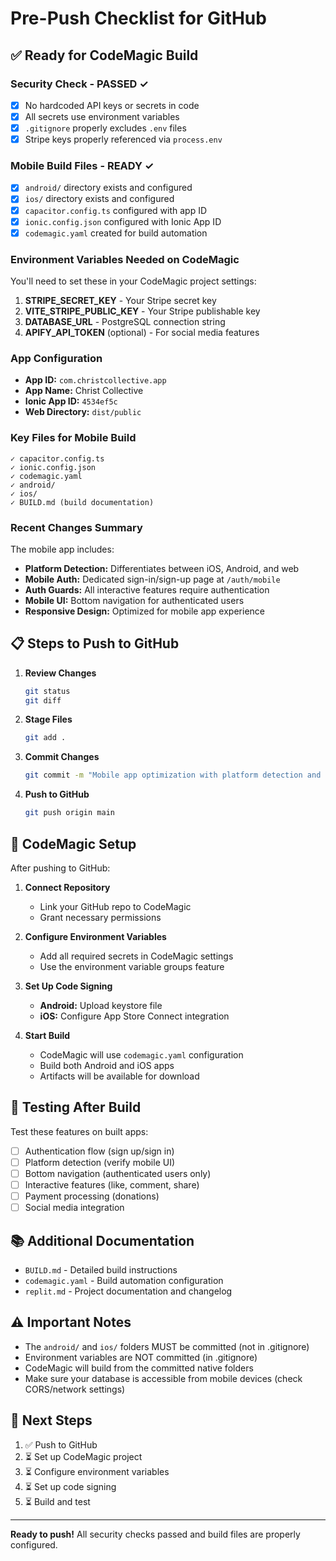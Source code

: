 # Pre-Push Checklist for GitHub

## ✅ Ready for CodeMagic Build

### Security Check - PASSED ✓
- [x] No hardcoded API keys or secrets in code
- [x] All secrets use environment variables
- [x] `.gitignore` properly excludes `.env` files
- [x] Stripe keys properly referenced via `process.env`

### Mobile Build Files - READY ✓
- [x] `android/` directory exists and configured
- [x] `ios/` directory exists and configured
- [x] `capacitor.config.ts` configured with app ID
- [x] `ionic.config.json` configured with Ionic App ID
- [x] `codemagic.yaml` created for build automation

### Environment Variables Needed on CodeMagic

You'll need to set these in your CodeMagic project settings:

1. **STRIPE_SECRET_KEY** - Your Stripe secret key
2. **VITE_STRIPE_PUBLIC_KEY** - Your Stripe publishable key
3. **DATABASE_URL** - PostgreSQL connection string
4. **APIFY_API_TOKEN** (optional) - For social media features

### App Configuration

- **App ID:** `com.christcollective.app`
- **App Name:** Christ Collective
- **Ionic App ID:** `4534ef5c`
- **Web Directory:** `dist/public`

### Key Files for Mobile Build

```
✓ capacitor.config.ts
✓ ionic.config.json
✓ codemagic.yaml
✓ android/
✓ ios/
✓ BUILD.md (build documentation)
```

### Recent Changes Summary

The mobile app includes:
- **Platform Detection:** Differentiates between iOS, Android, and web
- **Mobile Auth:** Dedicated sign-in/sign-up page at `/auth/mobile`
- **Auth Guards:** All interactive features require authentication
- **Mobile UI:** Bottom navigation for authenticated users
- **Responsive Design:** Optimized for mobile app experience

## 📋 Steps to Push to GitHub

1. **Review Changes**
   ```bash
   git status
   git diff
   ```

2. **Stage Files**
   ```bash
   git add .
   ```

3. **Commit Changes**
   ```bash
   git commit -m "Mobile app optimization with platform detection and auth guards"
   ```

4. **Push to GitHub**
   ```bash
   git push origin main
   ```

## 🚀 CodeMagic Setup

After pushing to GitHub:

1. **Connect Repository**
   - Link your GitHub repo to CodeMagic
   - Grant necessary permissions

2. **Configure Environment Variables**
   - Add all required secrets in CodeMagic settings
   - Use the environment variable groups feature

3. **Set Up Code Signing**
   - **Android:** Upload keystore file
   - **iOS:** Configure App Store Connect integration

4. **Start Build**
   - CodeMagic will use `codemagic.yaml` configuration
   - Build both Android and iOS apps
   - Artifacts will be available for download

## 📱 Testing After Build

Test these features on built apps:

- [ ] Authentication flow (sign up/sign in)
- [ ] Platform detection (verify mobile UI)
- [ ] Bottom navigation (authenticated users only)
- [ ] Interactive features (like, comment, share)
- [ ] Payment processing (donations)
- [ ] Social media integration

## 📚 Additional Documentation

- `BUILD.md` - Detailed build instructions
- `codemagic.yaml` - Build automation configuration
- `replit.md` - Project documentation and changelog

## ⚠️ Important Notes

- The `android/` and `ios/` folders MUST be committed (not in .gitignore)
- Environment variables are NOT committed (in .gitignore)
- CodeMagic will build from the committed native folders
- Make sure your database is accessible from mobile devices (check CORS/network settings)

## 🎯 Next Steps

1. ✅ Push to GitHub
2. ⏳ Set up CodeMagic project
3. ⏳ Configure environment variables
4. ⏳ Set up code signing
5. ⏳ Build and test

---

**Ready to push!** All security checks passed and build files are properly configured.
